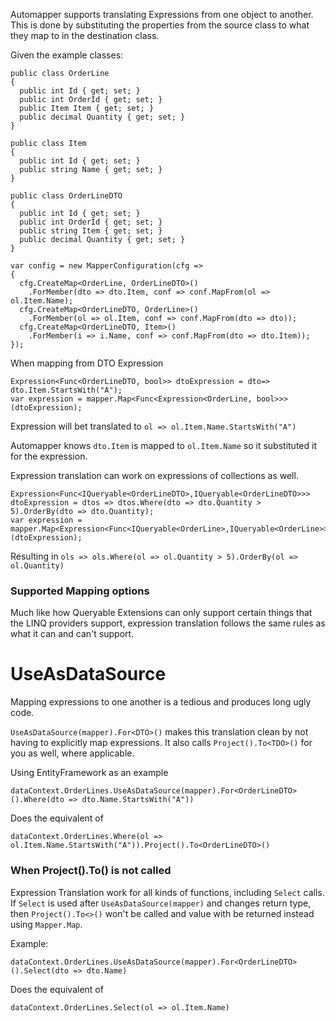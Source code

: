 Automapper supports translating Expressions from one object to another.
This is done by substituting the properties from the source class to what they map to in the destination class.

Given the example classes:
```
public class OrderLine
{
  public int Id { get; set; }
  public int OrderId { get; set; }
  public Item Item { get; set; }
  public decimal Quantity { get; set; }
}

public class Item
{
  public int Id { get; set; }
  public string Name { get; set; }
}

public class OrderLineDTO
{
  public int Id { get; set; }
  public int OrderId { get; set; }
  public string Item { get; set; }
  public decimal Quantity { get; set; }
}

var config = new MapperConfiguration(cfg => 
{
  cfg.CreateMap<OrderLine, OrderLineDTO>()
    .ForMember(dto => dto.Item, conf => conf.MapFrom(ol => ol.Item.Name);
  cfg.CreateMap<OrderLineDTO, OrderLine>()
    .ForMember(ol => ol.Item, conf => conf.MapFrom(dto => dto));
  cfg.CreateMap<OrderLineDTO, Item>()
    .ForMember(i => i.Name, conf => conf.MapFrom(dto => dto.Item));
});
```
When mapping from DTO Expression
```
Expression<Func<OrderLineDTO, bool>> dtoExpression = dto=> dto.Item.StartsWith("A");
var expression = mapper.Map<Func<Expression<OrderLine, bool>>>(dtoExpression);
```
Expression will bet translated to `ol => ol.Item.Name.StartsWith("A")`

Automapper knows `dto.Item` is mapped to `ol.Item.Name` so it substituted it for the expression.

Expression translation can work on expressions of collections as well.
```
Expression<Func<IQueryable<OrderLineDTO>,IQueryable<OrderLineDTO>>> dtoExpression = dtos => dtos.Where(dto => dto.Quantity > 5).OrderBy(dto => dto.Quantity);
var expression = mapper.Map<Expression<Func<IQueryable<OrderLine>,IQueryable<OrderLine>>>(dtoExpression);
```
Resulting in `ols => ols.Where(ol => ol.Quantity > 5).OrderBy(ol => ol.Quantity)`

### Supported Mapping options

Much like how Queryable Extensions can only support certain things that the LINQ providers support, expression translation follows the same rules as what it can and can't support.

# UseAsDataSource
Mapping expressions to one another is a tedious and produces long ugly code.

`UseAsDataSource(mapper).For<DTO>()` makes this translation clean by not having to explicitly map expressions.
It also calls `Project().To<TDO>()` for you as well, where applicable.

Using EntityFramework as an example

`dataContext.OrderLines.UseAsDataSource(mapper).For<OrderLineDTO>().Where(dto => dto.Name.StartsWith("A"))`

Does the equivalent of 

`dataContext.OrderLines.Where(ol => ol.Item.Name.StartsWith("A")).Project().To<OrderLineDTO>()`

### When Project().To() is not called
Expression Translation work for all kinds of functions, including `Select` calls.  If `Select` is used after `UseAsDataSource(mapper)` and changes return type, then `Project().To<>()` won't be called and value with be returned instead using `Mapper.Map`.

Example:

`dataContext.OrderLines.UseAsDataSource(mapper).For<OrderLineDTO>().Select(dto => dto.Name)`

Does the equivalent of 

`dataContext.OrderLines.Select(ol => ol.Item.Name)`
